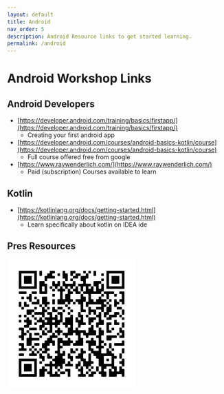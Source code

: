 ```yaml
---
layout: default
title: Android
nav_order: 5
description: Android Resource links to get started learning.
permalink: /android
---
```


# Android Workshop Links

## Android Developers

- [https://developer.android.com/training/basics/firstapp/](https://developer.android.com/training/basics/firstapp/)
    - Creating your first android app
- [https://developer.android.com/courses/android-basics-kotlin/course](https://developer.android.com/courses/android-basics-kotlin/course)
    - Full course offered free from google
- [https://www.raywenderlich.com/](https://www.raywenderlich.com/)
    - Paid (subscription) Courses available to learn

## Kotlin

- [https://kotlinlang.org/docs/getting-started.html](https://kotlinlang.org/docs/getting-started.html)
    - Learn specifically about kotlin on IDEA ide

## Pres Resources

![QR Code](assets/images/android-qr.png)
